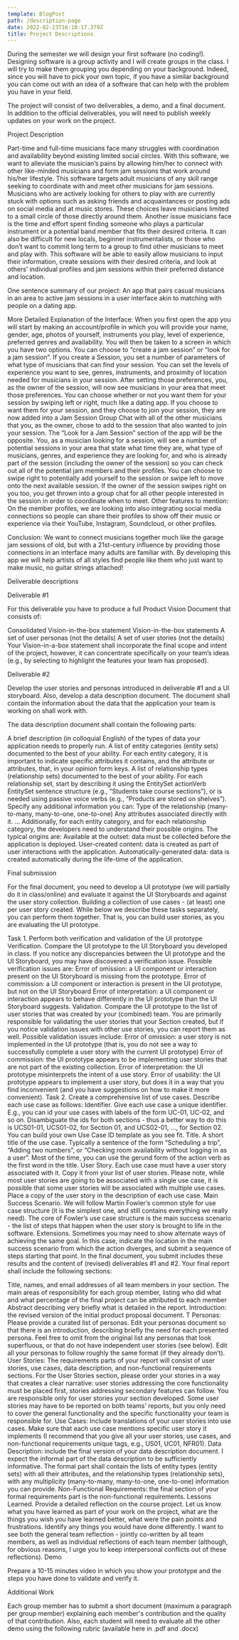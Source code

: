 ```yaml
---
template: BlogPost
path: /description-page
date: 2022-02-23T16:10:17.379Z
title: Project Descriptions
---
```

During the semester we will design your first software (no coding!). Designing software is a group activity and I will create groups in the class. I will try to make them grouping you depending on your background. Indeed, since you will have to pick your own topic, if you have a similar background you can come out with an idea of a software that can help with the problem you have in your field.

The project will consist of two deliverables, a demo, and a final document. In addition to the official deliverables, you will need to publish weekly updates on your work on the project.

Project Description

Part-time and full-time musicians face many struggles with coordination and availability beyond existing limited social circles. With this software, we want to alleviate the musician’s pains by allowing him/her to connect with other like-minded musicians and form jam sessions that work around his/her lifestyle. This software targets adult musicians of any skill range seeking to coordinate with and meet other musicians for jam sessions. Musicians who are actively looking for others to play with are currently stuck with options such as asking friends and acquaintances or posting ads on social media and at music stores. These choices leave musicians limited to a small circle of those directly around them. Another issue musicians face is the time and effort spent finding someone who plays a particular instrument or a potential band member that fits their desired criteria. It can also be difficult for new locals, beginner instrumentalists, or those who don’t want to commit long term to a group to find other musicians to meet and play with. This software will be able to easily allow musicians to input their information, create sessions with their desired criteria, and look at others’ individual profiles and jam sessions within their preferred distance and location. 

One sentence summary of our project: An app that pairs casual musicians in an area to active jam sessions in a user interface akin to matching with people on a dating app. 

More Detailed Explanation of the Interface: When you first open the app you will start by making an account/profile in which you will provide your name, gender, age, photos of yourself, instruments you play, level of experience, preferred genres and availability. You will then be taken to a screen in which you have two options. You can choose to “create a jam session” or “look for a jam session”. If you create a Session, you set a number of parameters of what type of musicians that can find your session. You can set the levels of experience you want to see, genres, instruments, and proximity of location needed for musicians in your session. After setting those preferences, you, as the owner of the session, will now see musicians in your area that meet those preferences. You can choose whether or not you want them for your session by swiping left or right, much like a dating app. If you choose to want them for your session, and they choose to join your session, they are now added into a Jam Session Group Chat with all of the other musicians that you, as the owner, chose to add to the session that also wanted to join your session. The “Look for a Jam Session” section of the app will be the opposite. You, as a musician looking for a session, will see a number of potential sessions in your area that state what time they are, what type of musicians, genres, and experience they are looking for, and who is already part of the session (including the owner of the session) so you can check out all of the potential jam members and their profiles. You can choose to swipe right to potentially add yourself to the session or swipe left to move onto the next available session. If the owner of the session swipes right on you too, you get thrown into a group chat for all other people interested in the session in order to coordinate when to meet. Other features to mention: On the member profiles, we are looking into also integrating social media connections so people can share their profiles to show off their music or experience via their YouTube, Instagram, Soundcloud, or other profiles. 

Conclusion: We want to connect musicians together much like the garage jam sessions of old, but with a 21st-century influence by providing those connections in an interface many adults are familiar with. By developing this app we will help artists of all styles find people like them who just want to make music, no guitar strings attached! 

Deliverable descriptions

Deliverable  #1

For this deliverable you have to produce a full Product Vision Document that consists of:

Consolidated Vision-in-the-box statement Vision-in-the-box statements 
A set of user personas (not the details)
A set of user stories (not the details)
Your Vision-in-a-box statement shall incorporate the final scope and intent of the project, however, it can concentrate specifically on your team’s ideas (e.g., by selecting to highlight the features your team has proposed).

Deliverable #2

Develop the user stories and personas introduced in deliverable #1 and a UI storyboard. Also, develop a data description document. The document shall contain the information about the data that the application your team is working on shall work with.

The data description document shall contain the following parts:

A brief description (in colloquial English) of the types of data your application needs to properly run. A list of entity categories (entity sets) documented to the best of your ability. For each entity category, it is important to indicate specific attributes it contains, and the attribute or attributes, that, in your opinion form keys.
A list of relationship types (relationship sets) documented to the best of your ability. For each relationship set, start by describing it using the EntitySet actionVerb EntitySet sentence structure (e.g., “Students take course sections”), or is needed using passive voice verbs (e.g., “Products are stored on shelves”).
Specify any additional information you can:
Type of the relationship (many-to-many, many-to-one, one-to-one)
Any attributes associated directly with it.
...
Additionally, for each entity category, and for each relationship category, the developers need to understand their possible origins. The typical origins are:
Available at the outset: data must be collected before the application is deployed.
User-created content:  data is created as part of user interactions with the application.
Automatically-generated data: data is created automatically during the life-time of the application.

Final submission

For the final document, you need to develop a UI prototype (we will partially do it in class/online) and evaluate it against the UI Storyboards and against the user story collection. Building a collection of use cases - (at least) one per user story created. While below we describe these tasks separately, you can perform them together. That is, you can build user stories, as you are evaluating the UI prototype.

Task 1.  Perform both verification and validation of the UI prototype Verification.  Compare the UI prototype to the UI Storyboard you developed in class. If you notice any discrepancies between the UI prototype and the UI Storyboard, you may have discovered a verification issue. Possible verification issues are:
Error of omission: a UI component or interaction present on the UI Storyboard is missing from the prototype.
Error of commission: a UI component or interaction is present in the UI prototype, but not on the UI Storyboard
Error of interpretation: a UI component or interaction appears to behave differently in the UI prototype than the UI Storyboard suggests.
Validation. Compare the UI prototype to the list of user stories that was created by your (combined) team.  You are primarily responsible for validating the user stories that your Section created, but if you notice validation issues with other use stories, you can report them as well. Possible validation issues include:
Error of omission: a user story is not implemented in the UI prototype (that is, you do not see a way to successfully complete a user story with the current UI prototype)
Error of commission: the UI prototype appears to be implementing user stories that are not part of the existing collection.
Error of interpretation: the UI prototype misinterprets the intent of a use story.
Error of usability: the UI prototype appears to implement a user story, but does it in a way that you find inconvenient (and you have suggestions on how to make it more convenient).
Task 2. Create a comprehensive list of use cases. Describe each use case as follows:
Identifier.  Give each use case a unique identifier. E.g., you can id your use cases with labels of the form UC-01, UC-02, and so on.  Disambiguate the ids for both sections - thus a better way to do this is UCS01-01, UCS01-02, for Section 01, and UCS02-01, …, for Section 02. You can build your own Use Case ID template as you see fit.
Title. A short title of the use case. Typically a sentence of the form “Scheduling a trip”, “Adding two numbers”, or “Checking room availability without logging in as a user”. Most of the time, you can use the gerund form of the action verb as the first word in the title.
User Story. Each use case must have a user story associated with it. Copy it from your list of user stories.  Please note, while most user stories are going to be associated with a single use case, it is possible that some user stories will be associated with multiple use cases. Place a copy of the user story in the description of each use case.
Main Success Scenario. We will follow Martin Fowler’s common style for use case structure (it is the simplest one, and still contains everything we really need). The core of Fowler’s use case structure is the main success scenario - the list of steps that happen when the user story is brought to life in the software.
Extensions. Sometimes you may need to show alternate ways of achieving the same goal. In this case, indicate the location in the main success scenario from which the action diverges, and submit a sequence of steps starting that point.
In the final document, you submit includes these results and the content of (revised) deliverables #1 and #2. Your final report shall include the following sections:

Title, names, and email addresses of all team members in your section. The main areas of responsibility for each group member, listing who did what and what percentage of the final project can be attributed to each member
Abstract describing very briefly what is detailed in the report.
Introduction: the revised version of the initial product proposal document. T
Personas: Please provide a curated list of personas. Edit your personas document so that there is an introduction, describing briefly the need for each presented persona. Feel free to omit from the original list any personas that look superfluous, or that do not have independent user stories (see below).  Edit all your personas to follow roughly the same format (if they already don’t).
User Stories: The requirements parts of your report will consist of user stories, use cases, data description, and non-functional requirements sections.  For the User Stories section, please order your stories in a way that creates a clear narrative: user stories addressing the core functionality must be placed first, stories addressing secondary features can follow.  You are responsible only for user stories your section developed. Some user stories may have to be reported on both teams’ reports, but you only need to cover the general functionality and the specific functionality your team is responsible for.
Use Cases: Include translations of your user stories into use cases. Make sure that each use case mentions specific user story it implements (I recommend that you give all your user stories, use cases, and non-functional requirements unique tags, e.g., US01, UC01, NFR01).
Data Description: include the final version of your data description document. I expect the informal part of the data description to be sufficiently informative. The formal part shall contain the lists of entity types (entity sets) with all their attributes, and the relationship types (relationship sets), with any multiplicity (many-to-many, many-to-one, one-to-one) information you can provide.
Non-Functional Requirements: the final section of your formal requirements part is the non-functional requirements.
Lessons Learned. Provide a detailed reflection on the course project. Let us know what you have learned as part of your work on the project, what are the things you wish you have learned better, what were the pain points and frustrations. Identify any things you would have done differently.  I want to see both the general team reflection - jointly co-written by all team members, as well as individual reflections of each team member (although, for obvious reasons, I urge you to keep interpersonal conflicts out of these reflections).
Demo

Prepare a 10-15 minutes video in which you show your prototype and the steps you have done to validate and verify it.

Additional Work

Each group member has to submit a short document (maximum a paragraph per group member) explaining each member's contribution and the quality of that contribution. Also, each student will need to evaluate all the other demo using the following rubric (available here in .pdf and .docx)

